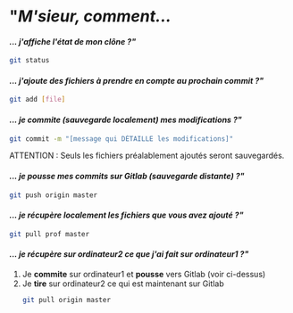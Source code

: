"*M'sieur, comment...*
======================

#### *... j'affiche l'état de mon clône ?"*

```sh
git status
```

#### *... j'ajoute des fichiers à prendre en compte au prochain commit ?"*

```sh
git add [file]
```

#### *... je commite (sauvegarde localement) mes modifications ?"*

```sh
git commit -m "[message qui DÉTAILLE les modifications]"
```
ATTENTION : Seuls les fichiers préalablement ajoutés seront sauvegardés.

#### *... je pousse mes commits sur Gitlab (sauvegarde distante) ?"*

```sh
git push origin master
```

#### *... je récupère localement les fichiers que vous avez ajouté ?"*

```sh
git pull prof master
```

#### *... je récupère sur ordinateur2 ce que j'ai fait sur ordinateur1 ?"*

1. Je **commite** sur ordinateur1 et **pousse** vers Gitlab (voir ci-dessus)
2. Je **tire** sur ordinateur2 ce qui est maintenant sur Gitlab
	```sh
	git pull origin master
	```
